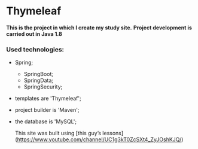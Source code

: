 # Thymeleaf

**This is the project in which I create my study site.**
**Project development is carried out in Java 1.8**

### Used technologies:
* Spring;
  * SpringBoot;
  * SpringData;
  * SpringSecurity;
* templates are 'Thymeleaf';
* project builder is 'Maven';
* the database is 'MySQL';


    This site was built using [this guy’s lessons] (https://www.youtube.com/channel/UC1g3kT0ZcSXt4_ZyJOshKJQ/)
